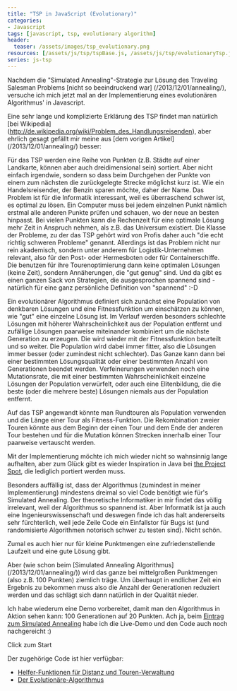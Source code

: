 ```yaml
---
title: "TSP in JavaScript (Evolutionary)"
categories:
- Javascript
tags: [javascript, tsp, evolutionary algorithm]
header:
  teaser: /assets/images/tsp_evolutionary.png
resources: [/assets/js/tsp/tspBase.js, /assets/js/tsp/evolutionaryTsp.js]
series: js-tsp
---
```

Nachdem die "Simulated Annealing"-Strategie zur Lösung des Traveling Salesman Problems [nicht so beeindruckend war] (/2013/12/01/annealing/), versuche ich mich jetzt mal an der Implementierung eines evolutionären Algorithmus' in Javascript.

Eine sehr lange und komplizierte Erklärung des TSP findet man natürlich [bei Wikipedia] (http://de.wikipedia.org/wiki/Problem_des_Handlungsreisenden), aber ehrlich gesagt gefällt mir meine aus [dem vorigen Artikel] (/2013/12/01/annealing/) besser:

>
Für das TSP werden eine Reihe von Punkten (z.B. Städte auf einer Landkarte, können aber auch dreidimensional sein) sortiert. Aber nicht einfach irgendwie, sondern so dass beim Durchgehen der Punkte von einem zum nächsten die zurückgelegte Strecke möglichst kurz ist. Wie ein Handelsreisender, der Benzin sparen möchte, daher der Name. Das Problem ist für die Informatik interessant, weil es überraschend schwer ist, es optimal zu lösen. Ein Computer muss bei jedem einzelnen Punkt nämlich erstmal alle anderen Punkte prüfen und schauen, wo der neue an besten hinpasst. Bei vielen Punkten kann die Rechenzeit für eine optimale Lösung mehr Zeit in Anspruch nehmen, als z.B. das Universum existiert. Die Klasse der Probleme, zu der das TSP gehört wird von Profis daher auch "die echt richtig schweren Probleme" genannt. Allerdings ist das Problem nicht nur rein akademisch, sondern unter anderem für Logistik-Unternehmen relevant, also für den Post- oder Hermesboten oder für Containerschiffe. Die benutzen für ihre Tourenoptimierung dann keine optimalen Lösungen (keine Zeit), sondern Annäherungen, die "gut genug" sind. Und da gibt es einen ganzen Sack von Strategien, die ausgesprochen spannend sind - natürlich für eine ganz persönliche Definition von "spannend" :-D

Ein evolutionärer Algorithmus definiert sich zunächst eine Population von denkbaren Lösungen und eine Fitnessfunktion um einschätzen zu können, wie "gut" eine einzelne Lösung ist. Im Verlauf werden besonders schlechte Lösungen mit höherer Wahrscheinlichkeit aus der Population entfernt und zufällige Lösungen paarweise miteinander kombiniert um die nächste Generation zu erzeugen. Die wird wieder mit der Fitnessfunktion beurteilt und so weiter. Die Population wird dabei immer fitter, also die Lösungen immer besser (oder zumindest nicht schlechter). Das Ganze kann dann bei einer bestimmten Lösungsqualität oder einer bestimmten Anzahl von Generationen beendet werden. Verfeinerungen verwenden noch eine Mutationsrate, die mit einer bestimmten Wahrscheinlichkeit einzelne Lösungen der Population verwürfelt, oder auch eine Elitenbildung, die die beste (oder die mehrere beste) Lösungen niemals aus der Population entfernt.

Auf das TSP angewandt könnte man Rundtouren als Population verwenden und die Länge einer Tour als Fitness-Funktion. Die Rekombination zweier Touren könnte aus dem Beginn der einen Tour und dem Ende der anderen Tour bestehen und für die Mutation können Strecken innerhalb einer Tour paarweise vertauscht werden.

Mit der Implementierung möchte ich mich wieder nicht so wahnsinnig lange aufhalten, aber zum Glück gibt es wieder Inspiration in Java bei [the Project Spot](http://www.theprojectspot.com/tutorial_post/applying-a-genetic-algorithm-to-the-travelling-salesman-problem/5), die lediglich portiert werden muss.

Besonders auffällig ist, dass der Algorithmus (zumindest in meiner Implementierung) mindestens dreimal so viel Code benötigt wie für's Simulated Annealing. Der theoretische Informatiker in mir findet das völlig irrelevant, weil der Algorithmus so spannend ist. Aber Informatik ist ja auch eine Ingenieurswissenschaft und deswegen finde ich das halt andererseits sehr fürchterlich, weil jede Zeile Code ein Einfallstor für Bugs ist (und randomisierte Algorithmen notorisch schwer zu testen sind). Nicht schön.

Zumal es auch hier nur für kleine Punktmengen eine zufriedenstellende Laufzeit und eine gute Lösung gibt.

Aber (wie schon beim [Simulated Annealing Algorithmus] (/2013/12/01/annealing/)) wird das ganze bei mittelgroßen Punktmengen (also z.B. 100 Punkten) ziemlich träge. Um überhaupt in endlicher Zeit ein Ergebnis zu bekommen muss also die Anzahl der Generationen reduziert werden und das schlägt sich dann natürlich in der Qualität nieder.

Ich habe wiederum eine Demo vorbereitet, damit man den Algorithmus in Aktion sehen kann: 100 Generationen auf 20 Punkten. Ach ja, beim [Eintrag zum Simulated Annealing](/2013/12/01/annealing/) habe ich die Live-Demo und den Code auch noch nachgereicht :)

<span class="target"></span>
<span class="btn" onclick="halfdane.tsp.evolutionaryTest(); return false;">Click zum Start</span>

Der zugehörige Code ist hier verfügbar:

- [Helfer-Funktionen für Distanz und Touren-Verwaltung](/assets/js/tsp/tspBase.js)
- [Der Evolutionäre-Algorithmus](/assets/js/tsp/evolutionaryTsp.js)

